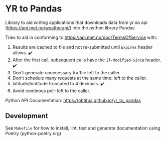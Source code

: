 # YR to Pandas

Library to aid writing applications that downloads data from yr.no api (https://api.met.no/weatherapi/)
into the python library Pandas

Tries to aid in conforming to https://api.met.no/doc/TermsOfService with:

1. Results are cached to file and not re-submitted until `Expires` header allows. :heavy_check_mark:
2. After the first call, subsequent calls have the `If-Modified-Since` header. :heavy_check_mark:
3. Don't generate unnecessary traffic: left to the caller.
4. Don't schedule many requests at the same time: left to the caller.
5. latitude/lontitude truncated to 4 decimals. :heavy_check_mark:
6. Avoid continous poll: left to the caller.

Python API Documentation: https://obtitus.github.io/yr_to_pandas

## Development
See `Makefile` for how to install, lint, test and generate documentation using Poetry (python-poetry.org)
